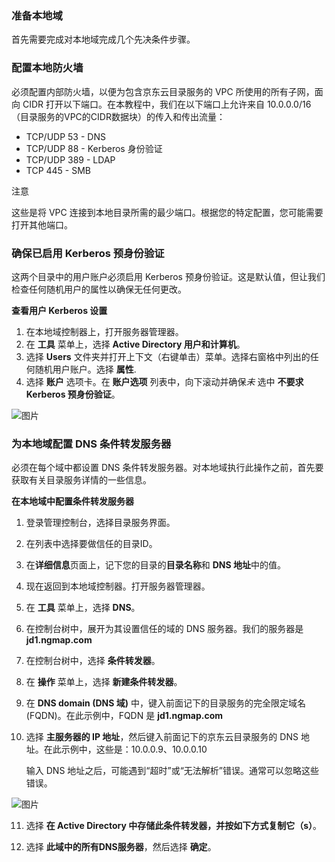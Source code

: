 ### 准备本地域

首先需要完成对本地域完成几个先决条件步骤。

### 配置本地防火墙

必须配置内部防火墙，以便为包含京东云目录服务的 VPC 所使用的所有子网，面向 CIDR 打开以下端口。在本教程中，我们在以下端口上允许来自 10.0.0.0/16（目录服务的VPC的CIDR数据块）的传入和传出流量：

- TCP/UDP 53 - DNS
- TCP/UDP 88 - Kerberos 身份验证
- TCP/UDP 389 - LDAP
- TCP 445 - SMB

注意

这些是将 VPC 连接到本地目录所需的最少端口。根据您的特定配置，您可能需要打开其他端口。

### 确保已启用 Kerberos 预身份验证

这两个目录中的用户账户必须启用 Kerberos 预身份验证。这是默认值，但让我们检查任何随机用户的属性以确保无任何更改。

**查看用户 Kerberos 设置**

1. 在本地域控制器上，打开服务器管理器。
2. 在 **工具** 菜单上，选择 **Active Directory 用户和计算机**。
3. 选择 **Users** 文件夹并打开上下文（右键单击）菜单。选择右窗格中列出的任何随机用户账户。选择 **属性**.
4. 选择 **账户** 选项卡。在 **账户选项** 列表中，向下滚动并确保*未* 选中 **不要求 Kerberos 预身份验证**。

![图片](https://github.com/jdcloudcom/cn/blob/joytaobao-ad-2019011501/image/DirectoryService/cn/Local-AD-Prepartion-cn-1.png)

### 为本地域配置 DNS 条件转发服务器

必须在每个域中都设置 DNS 条件转发服务器。对本地域执行此操作之前，首先要获取有关目录服务详情的一些信息。

**在本地域中配置条件转发服务器**

1. 登录管理控制台，选择目录服务界面。

2. 在列表中选择要做信任的目录ID。

3. 在**详细信息**页面上，记下您的目录的**目录名称**和 **DNS 地址**中的值。

4. 现在返回到本地域控制器。打开服务器管理器。

5. 在 **工具** 菜单上，选择 **DNS**。

6. 在控制台树中，展开为其设置信任的域的 DNS 服务器。我们的服务器是 **jd1.ngmap.com**

7. 在控制台树中，选择 **条件转发器**。

8. 在 **操作** 菜单上，选择 **新建条件转发器**。

9. 在 **DNS domain (DNS 域)** 中，键入前面记下的目录服务的完全限定域名 (FQDN)。在此示例中，FQDN 是 **jd1.ngmap.com**

10. 选择 **主服务器的 IP 地址**，然后键入前面记下的京东云目录服务的 DNS 地址。在此示例中，这些是：10.0.0.9、10.0.0.10

    输入 DNS 地址之后，可能遇到“超时”或“无法解析”错误。通常可以忽略这些错误。

![图片](https://github.com/jdcloudcom/cn/blob/joytaobao-ad-2019011501/image/DirectoryService/cn/Local-AD-Prepartion-cn-2.png)

11. 选择 **在 Active Directory 中存储此条件转发器，并按如下方式复制它（s）**。

12. 选择 **此域中的所有DNS服务器**，然后选择 **确定**。
